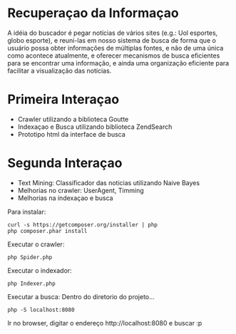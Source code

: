 # Recuperaçao da Informaçao

A idéia do buscador é pegar notícias de vários sites (e.g.: Uol esportes, globo esporte), e reuni-las
em nosso sistema de busca de forma que o usuário possa obter informações de múltiplas fontes, e não de
uma única como acontece atualmente, e oferecer mecanismos de busca eficientes para se encontrar uma
informação, e ainda uma organização eficiente para facilitar a visualização das notícias.

# Primeira Interaçao
 - Crawler utilizando a biblioteca Goutte
 - Indexaçao e Busca utilizando biblioteca ZendSearch
 - Prototipo html da interface de busca

# Segunda Interaçao
 - Text Mining: Classificador das noticias utilizando Naive Bayes
 - Melhorias no crawler: UserAgent, Timming
 - Melhorias na indexaçao e busca

 Para instalar:

 ```
 curl -s https://getcomposer.org/installer | php
 php composer.phar install
 ```

 Executar o crawler:
 ```
 php Spider.php
 ```

 Executar o indexador:
 ```
 php Indexer.php
 ```

 Executar a busca:
 Dentro do diretorio do projeto...
 ```
 php -S localhost:8080
 ```
 Ir no browser, digitar o endereço http://localhost:8080 e buscar :p